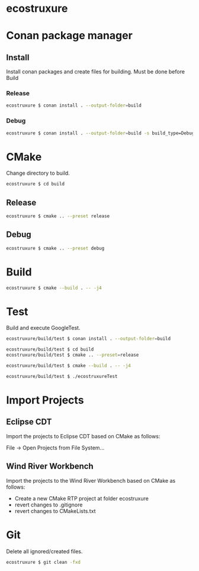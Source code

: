 # ecostruxure

# Conan package manager

## Install
Install conan packages and create files for building.
Must be done before Build

### Release
```bash
ecostruxure $ conan install . --output-folder=build
```

### Debug
```bash
ecostruxure $ conan install . --output-folder=build -s build_type=Debug
```

# CMake
Change directory to build.

```bash
ecostruxure $ cd build
```

## Release
```bash
ecostruxure $ cmake .. --preset release
```

## Debug
```bash
ecostruxure $ cmake .. --preset debug
```

# Build

```bash
ecostruxure $ cmake --build . -- -j4
```

# Test
Build and execute GoogleTest.

```bash
ecostruxure/build/test $ conan install . --output-folder=build
```
```bash
ecostruxure/build/test $ cd build
ecostruxure/build/test $ cmake .. --preset=release
```
```bash
ecostruxure/build/test $ cmake --build . -- -j4
```
```bash
ecostruxure/build/test $ ./ecostruxureTest
```

# Import Projects

## Eclipse CDT
Import the projects to Eclipse CDT based on CMake as follows:

File -> Open Projects from File System...

## Wind River Workbench
Import the projects to the Wind River Workbench based on CMake as follows:

- Create a new CMake RTP project at folder ecostruxure
- revert changes to .gitignore
- revert changes to CMakeLists.txt

# Git
Delete all ignored/created files.

```bash
ecostruxure $ git clean -fxd
```